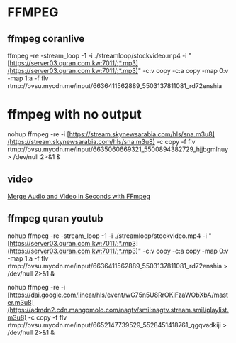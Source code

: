 # FFMPEG

## ffmpeg coranlive

ffmpeg -re -stream_loop -1 -i ./streamloop/stockvideo.mp4 -i "[https://server03.quran.com.kw:7011/;*.mp3](https://server03.quran.com.kw:7011/;*.mp3)" -c:v copy -c:a copy -map 0:v -map 1:a -f flv rtmp://ovsu.mycdn.me/input/6636411562889_5503137811081_rd72enshia

# ffmpeg with no output

 nohup ffmpeg -re -i [https://stream.skynewsarabia.com/hls/sna.m3u8](https://stream.skynewsarabia.com/hls/sna.m3u8) -c copy -f flv rtmp://ovsu.mycdn.me/input/6635060669321_5500894382729_hjjbgmlnuy > /dev/null 2>&1 &

## video

[Merge Audio and Video in Seconds with FFmpeg](https://youtu.be/Q7XLtjMoMK4)

## ffmpeg quran youtub

nohup ffmpeg -re -stream_loop -1 -i ./streamloop/stockvideo.mp4 -i "[https://server03.quran.com.kw:7011/;*.mp3](https://server03.quran.com.kw:7011/;*.mp3)" -c:v copy -c:a copy -map 0:v -map 1:a -f flv rtmp://ovsu.mycdn.me/input/6636411562889_5503137811081_rd72enshia > /dev/null 2>&1 &

 nohup ffmpeg -re -i [https://dai.google.com/linear/hls/event/wG75n5U8RrOKiFzaWObXbA/master.m3u8](https://admdn2.cdn.mangomolo.com/nagtv/smil:nagtv.stream.smil/playlist.m3u8) [](https://dai.google.com/linear/hls/event/wG75n5U8RrOKiFzaWObXbA/master.m3u8)-c copy -f flv rtmp://ovsu.mycdn.me/input/6652147739529_5528451418761_qgqvadkiji > /dev/null 2>&1 &